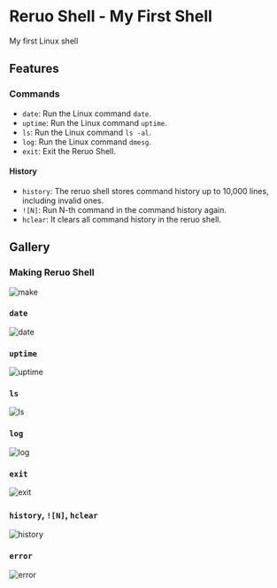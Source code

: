 # Reruo Shell - My First Shell

My first Linux shell
## Features
### Commands
* `date`: Run the Linux command `date`.
* `uptime`: Run the Linux command `uptime`.
* `ls`: Run the Linux command `ls -al`.
* `log`: Run the Linux command `dmesg`.
* `exit`: Exit the Reruo Shell.
#### History
* `history`: The reruo shell stores command history up to 10,000 lines, including invalid ones.
* `![N]`: Run N-th command in the command history again.
* `hclear`: It clears all command history in the reruo shell.

## Gallery
### Making Reruo Shell
![make](https://github.com/user-attachments/assets/78f361eb-e46f-4be8-b855-cb8994f2c03c)

### `date`
![date](https://github.com/user-attachments/assets/519d9229-b452-472f-a548-3d69c9e485f1)

### `uptime`
![uptime](https://github.com/user-attachments/assets/72d16829-f6c6-464a-ac84-2ee6bb93fc6d)

### `ls`
![ls](https://github.com/user-attachments/assets/5cc284ff-7607-4da7-b91d-fb037318a2b1)

### `log`
![log](https://github.com/user-attachments/assets/cb516979-762a-41b5-8dd9-feceb7baa32a)

### `exit`
![exit](https://github.com/user-attachments/assets/5c18718d-bdbd-41da-b82e-f62c2c409804)

### `history`, `![N]`, `hclear`
![history](https://github.com/user-attachments/assets/74be5457-5917-4369-8ce0-2cbac1ca67ab)

### `error`
![error](https://github.com/user-attachments/assets/64363bd4-2ba4-45e2-b27a-f3bedd0c4943)
